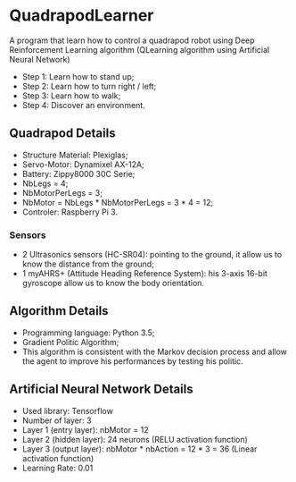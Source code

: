 # QuadrapodLearner
A program that learn how to control a quadrapod robot using Deep Reinforcement Learning algorithm (QLearning algorithm using Artificial Neural Network)

- Step 1: Learn how to stand up;
- Step 2: Learn how to turn right / left;
- Step 3: Learn how to walk;
- Step 4: Discover an environment.

## Quadrapod Details

- Structure Material: Plexiglas;
- Servo-Motor: Dynamixel AX-12A;
- Battery: Zippy8000 30C Serie;
- NbLegs = 4;
- NbMotorPerLegs = 3;
- NbMotor = NbLegs * NbMotorPerLegs = 3 * 4 = 12;
- Controler: Raspberry Pi 3.

### Sensors

- 2 Ultrasonics sensors (HC-SR04): pointing to the ground, it allow us to know the distance from the ground;
- 1 myAHRS+ (Attitude Heading Reference System): his 3-axis 16-bit gyroscope allow us to know the body orientation.

## Algorithm Details

- Programming language: Python 3.5;
- Gradient Politic Algorithm;
- This algorithm is consistent with the Markov decision process and allow the agent to improve his performances by testing his politic.

## Artificial Neural Network Details

- Used library: Tensorflow
- Number of layer: 3
- Layer 1 (entry layer): nbMotor = 12
- Layer 2 (hidden layer): 24 neurons (RELU activation function)
- Layer 3 (output layer): nbMotor * nbAction = 12 * 3 = 36 (Linear activation function)
- Learning Rate: 0.01
